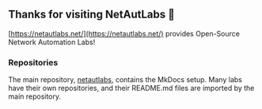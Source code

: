 ## Thanks for visiting NetAutLabs 👋

[https://netautlabs.net/](https://netautlabs.net/) provides Open-Source Network Automation Labs!


### Repositories

The main repository, [netautlabs](https://github.com/NetAutLabs/netautlabs), contains the MkDocs setup. Many labs have their own repositories, and their README.md files are imported by the main repository.

